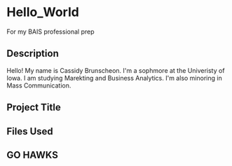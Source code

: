 # Hello_World
For my BAIS professional prep

## Description
Hello! My name is Cassidy Brunscheon. I'm a sophmore at the Univeristy of Iowa. I am studying Marekting and Business Analytics. I'm also minoring in Mass Communication. 

## Project Title

## Files Used

## **GO HAWKS**

